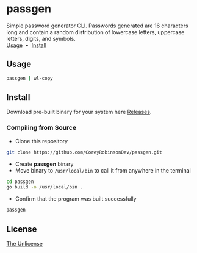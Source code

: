 # passgen
Simple password generator CLI. Passwords generated are 16 characters long and contain a random distribution of lowercase letters, uppercase letters, digits, and symbols. 
<br>
[Usage](#Usage) <span>&nbsp;•&nbsp;</span> [Install](#Install)

## Usage
```bash
passgen | wl-copy
```
## Install
Download pre-built binary for your system here [Releases](https://github.com/CoreyRobinsonDev/passgen/releases).

### Compiling from Source
- Clone this repository
```bash
git clone https://github.com/CoreyRobinsonDev/passgen.git
```
- Create **passgen** binary
- Move binary to <code>/usr/local/bin</code> to call it from anywhere in the terminal
```bash
cd passgen
go build -o /usr/local/bin .
```
- Confirm that the program was built successfully
```bash
passgen
```

## License
[The Unlicense](./LICENSE)
